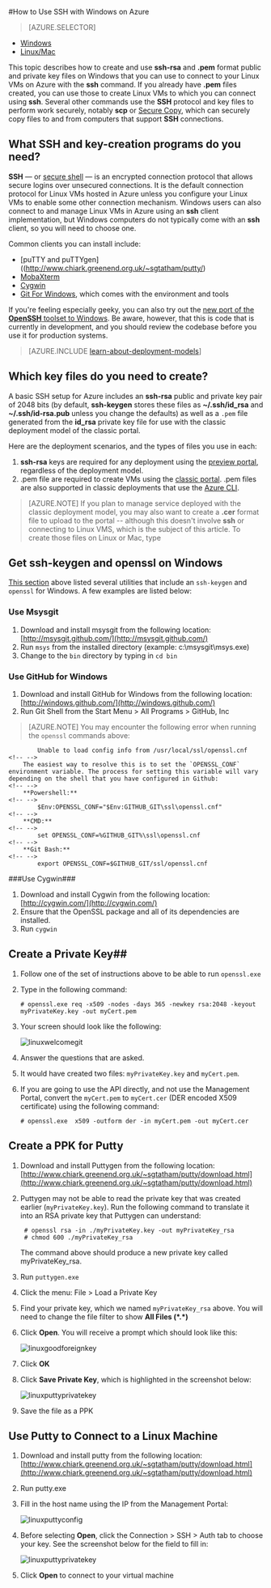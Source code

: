 <properties 
	pageTitle="Use SSH on Windows to connect to Linux virtual machines | Microsoft Azure" 
description="Learn how to generate and use SSH keys on a Windows computer to connect to a Linux virtual machine on Azure." 
	services="virtual-machines" 
	documentationCenter="" 
	authors="squillace" 
	manager="timlt" 
	editor=""
	tags="azure-service-management,azure-resource-manager" />

<tags 
	ms.service="virtual-machines" 
	ms.workload="infrastructure-services" 
	ms.tgt_pltfrm="vm-linux" 
	ms.devlang="na" 
	ms.topic="article" 
	ms.date="10/05/2015" 
	ms.author="rasquill"/>

#How to Use SSH with Windows on Azure

> [AZURE.SELECTOR]
- [Windows](../articles/virtual-machines/virtual-machines-windows-use-ssh-key.md)
- [Linux/Mac](../articles/virtual-machines/virtual-machines-linux-use-ssh-key.md)

This topic describes how to create and use **ssh-rsa** and **.pem** format public and private key files on Windows that you can use to connect to your Linux VMs on Azure with the **ssh** command. If you already have **.pem** files created, you can use those to create Linux VMs to which you can connect using **ssh**. Several other commands use the **SSH** protocol and key files to perform work securely, notably **scp** or [Secure Copy](https://en.wikipedia.org/wiki/Secure_copy), which can securely copy files to and from computers that support **SSH** connections. 


## What SSH and key-creation programs do you need?

**SSH** &#8212; or [secure shell](https://en.wikipedia.org/wiki/Secure_Shell) &#8212; is an encrypted connection protocol that allows secure logins over unsecured connections. It is the default connection protocol for Linux VMs hosted in Azure unless you configure your Linux VMs to enable some other connection mechanism. Windows users can also connect to and manage Linux VMs in Azure using an **ssh** client implementation, but Windows computers do not typically come with an **ssh** client, so you will need to choose one. 

Common clients you can install include:

- [puTTY and puTTYgen]((http://www.chiark.greenend.org.uk/~sgtatham/putty/)
- [MobaXterm](http://mobaxterm.mobatek.net/)
- [Cygwin](https://cygwin.com/)
- [Git For Windows](https://git-for-windows.github.io/), which comes with the environment and tools

If you're feeling especially geeky, you can also try out the [new port of the **OpenSSH** toolset to Windows](http://blogs.msdn.com/b/powershell/archive/2015/10/19/openssh-for-windows-update.aspx). Be aware, however, that this is code that is currently in development, and you should review the codebase before you use it for production systems.

> [AZURE.INCLUDE [learn-about-deployment-models](../../includes/learn-about-deployment-models-both-include.md)]

## Which key files do you need to create?

A basic SSH setup for Azure includes an **ssh-rsa** public and private key pair of 2048 bits (by default, **ssh-keygen** stores these files as **~/.ssh/id_rsa** and **~/.ssh/id-rsa.pub** unless you change the defaults) as well as a `.pem` file generated from the **id_rsa** private key file for use with the classic deployment model of the classic portal. 

Here are the deployment scenarios, and the types of files you use in each:

1. **ssh-rsa** keys are required for any deployment using the [preview portal](https://portal.azure.com), regardless of the deployment model.
2. .pem file are required to create VMs using the [classic portal](https://manage.windowsazure.com). .pem files are also supported in classic deployments that use the [Azure CLI](xplat-cli-install.md).

> [AZURE.NOTE] If you plan to manage service deployed with the classic deployment model, you may also want to create a **.cer** format file to upload to the portal -- although this doesn't involve **ssh** or connecting to Linux VMS, which is the subject of this article. To create those files on Linux or Mac, type  

## Get ssh-keygen and openssl on Windows ##

[This section](#What-SSH-and-key-creation-programs-do-you-need) above listed several utilities that include an `ssh-keygen` and `openssl` for Windows. A few examples are listed below:

### Use Msysgit ###

1.	Download and install msysgit from the following location: [http://msysgit.github.com/](http://msysgit.github.com/)
2.	Run `msys` from the installed directory (example: c:\msysgit\msys.exe)
3.	Change to the `bin` directory by typing in `cd bin`


### Use GitHub for Windows ###

1.	Download and install GitHub for Windows from the following location: [http://windows.github.com/](http://windows.github.com/)
2.	Run Git Shell from the Start Menu > All Programs > GitHub, Inc

> [AZURE.NOTE] You may encounter the following error when running the `openssl` commands above:

			Unable to load config info from /usr/local/ssl/openssl.cnf
	<!-- -->
		The easiest way to resolve this is to set the `OPENSSL_CONF` environment variable. The process for setting this variable will vary depending on the shell that you have configured in Github:
	<!-- -->
		**Powershell:**
	<!-- -->
			$Env:OPENSSL_CONF="$Env:GITHUB_GIT\ssl\openssl.cnf"
	<!-- -->
		**CMD:**
	<!-- -->
			set OPENSSL_CONF=%GITHUB_GIT%\ssl\openssl.cnf
	<!-- -->
		**Git Bash:**
	<!-- -->
			export OPENSSL_CONF=$GITHUB_GIT/ssl/openssl.cnf
	

###Use Cygwin###

1.	Download and install Cygwin from the following location: [http://cygwin.com/](http://cygwin.com/)
2.	Ensure that the OpenSSL package and all of its dependencies are installed.
3.	Run `cygwin`

## Create a Private Key##

1.	Follow one of the set of instructions above to be able to run `openssl.exe`
2.	Type in the following command:

		# openssl.exe req -x509 -nodes -days 365 -newkey rsa:2048 -keyout myPrivateKey.key -out myCert.pem

3.	Your screen should look like the following:

	![linuxwelcomegit](./media/virtual-machines-linux-use-ssh-key/linuxwelcomegit.png)

4.	Answer the questions that are asked.
5.	It would have created two files: `myPrivateKey.key` and `myCert.pem`.
6.	If you are going to use the API directly, and not use the Management Portal, convert the `myCert.pem` to `myCert.cer` (DER encoded X509 certificate) using the following command:

		# openssl.exe  x509 -outform der -in myCert.pem -out myCert.cer

## Create a PPK for Putty ##

1. Download and install Puttygen from the following location: [http://www.chiark.greenend.org.uk/~sgtatham/putty/download.html](http://www.chiark.greenend.org.uk/~sgtatham/putty/download.html)

2. Puttygen may not be able to read the private key that was created earlier (`myPrivateKey.key`). Run the following command to translate it into an RSA private key that Puttygen can understand:

		# openssl rsa -in ./myPrivateKey.key -out myPrivateKey_rsa
		# chmod 600 ./myPrivateKey_rsa

	The command above should produce a new private key called myPrivateKey_rsa.

3. Run `puttygen.exe`

4. Click the menu: File > Load a Private Key

5. Find your private key, which we named `myPrivateKey_rsa` above. You will need to change the file filter to show **All Files (\*.\*)**

6. Click **Open**. You will receive a prompt which should look like this:

	![linuxgoodforeignkey](./media/virtual-machines-linux-use-ssh-key/linuxgoodforeignkey.png)

7. Click **OK**

8. Click **Save Private Key**, which is highlighted in the screenshot below:

	![linuxputtyprivatekey](./media/virtual-machines-linux-use-ssh-key/linuxputtygenprivatekey.png)

9. Save the file as a PPK


## Use Putty to Connect to a Linux Machine ##

1.	Download and install putty from the following location: [http://www.chiark.greenend.org.uk/~sgtatham/putty/download.html](http://www.chiark.greenend.org.uk/~sgtatham/putty/download.html)
2.	Run putty.exe
3.	Fill in the host name using the IP from the Management Portal:

	![linuxputtyconfig](./media/virtual-machines-linux-use-ssh-key/linuxputtyconfig.png)

4.	Before selecting **Open**, click the Connection > SSH > Auth tab to choose your key. See the screenshot below for the field to fill in:

	![linuxputtyprivatekey](./media/virtual-machines-linux-use-ssh-key/linuxputtyprivatekey.png)

5.	Click **Open** to connect to your virtual machine
 